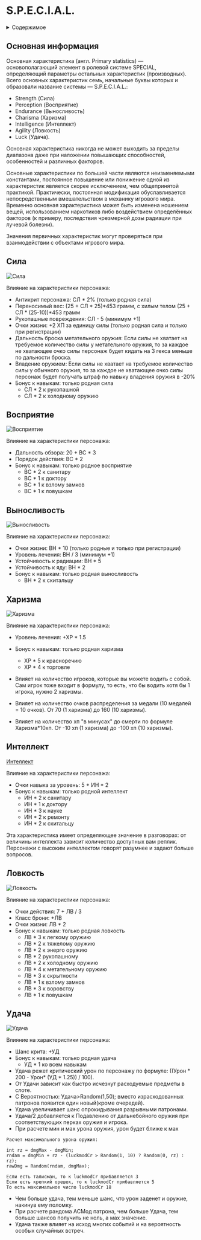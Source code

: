 # S.P.E.C.I.A.L.

<details markdown="1">
  <summary markdown="span">Содержимое</summary>

  - [Основная информация](#основная-информация)
  - [Сила](#сила)
  - [Восприятие](#восприятие)
  - [Выносливость](#выносливость)
  - [Харизма](#харизма)
  - [Интеллект](#интеллект)
  - [Ловкость](#ловкость)
  - [Удача](#удача)

</details>

## Основная информация
Основная характеристика (англ. Primary statistics) — основополагающий элемент в ролевой системе SPECIAL, определяющий параметры остальных характеристик (производных). Всего основных характеристик семь, начальные буквы которых и образовали название системы — S.P.E.C.I.A.L.:

- Strength (Сила)  
- Perception (Восприятие)  
- Endurance (Выносливость)  
- Charisma (Харизма)  
- Intelligence (Интеллект)  
- Agility (Ловкость)  
- Luck (Удача).  

Основная характеристика никогда не может выходить за пределы диапазона даже при наложении повышающих способностей, особенностей и различных факторов.

Основные характеристики по большей части являются неизменяемыми константами, постоянное повышение или понижение одной из характеристик является скорее исключением, чем общепринятой практикой. Практически, постоянная модификация обуславливается непосредственным вмешательством в механику игрового мира.
Временно основная характеристика может быть изменена ношением вещей, использованием наркотиков либо воздействием определённых факторов (к примеру, последствия чрезмерной дозы радиации при лучевой болезни).

Значения первичных характеристик могут проверяться при взаимодействии с объектами игрового мира.

## Сила
![Сила](STRENGTH.jpg)

Влияние на характеристики персонажа:

- Антикрит персонажа: СЛ * 2% (только родная сила)
- Переносимый вес: (25 + СЛ * 25)*453 грамм, с хилым телом (25 + СЛ * (25-10))*453 грамм
- Рукопашные повреждения: СЛ - 5 (минимум +1)
- Очки жизни: +2 ХП за единицу силы (только родная сила и только при регистрации)
- Дальность броска метательного оружия: Если силы не хватает на требуемое количество силы у метательного оружия,
то за каждое не хватающее очко силы персонаж будет кидать на 3 гекса меньше по дальности броска.
- Владение оружием: Если силы не хватает на требуемое количество силы у обычного оружия,
то за каждое не хватающее очко силы персонаж будет получать штраф по навыку владения оружия в -20%
- Бонус к навыкам: только родная сила
  - СЛ * 2 к рукопашной
  - СЛ * 2 к холодному оружию

## Восприятие
![Восприятие](PERCEPTN.jpg)

Влияние на характеристики персонажа:

- Дальность обзора: 20 + ВС * 3
- Порядок действия: ВС * 2
- Бонус к навыкам: только родное восприятие
  - ВС * 2 к санитару
  - ВС * 1 к доктору
  - ВС * 1 к взлому замков
  - ВС * 1 к ловушкам

## Выносливость
![Выносливость](ENDUR.jpg)

Влияние на характеристики персонажа:

- Очки жизни: ВН * 10 (только родные и только при регистрации)
- Уровень лечения: ВН / 3 (минимум +1)
- Устойчивость к радиации: ВН * 5
- Устойчивость к яду: ВН * 2
- Бонус к навыкам: только родная выносливость
  - ВН * 2 к скитальцу

## Харизма
![Харизма](CHARISMA.jpg)

Влияние на характеристики персонажа:

- Уровень лечения: +ХР * 1.5
- Бонус к навыкам: только родная харизма
  - ХР * 5 к красноречию
  - ХР * 4 к торговле

- Влияет на количество игроков, которые вы можете водить с собой. Сам игрок тоже входит в формулу, то есть, что бы
водить хотя бы 1 игрока, нужно 2 харизмы.
- Влияет на количество очков распределения за медали (10 медалей = 10 очков). От 70 (1 харизма) до 160 (10 харизмы).
- Влияет на количество хп "в минусах" до смерти по формуле Харизма*10хп. От -10 хп (1 харизма) до -100 хп (10 харизмы).

## Интеллект
[Интеллект](INTEL.jpg)

Влияние на характеристики персонажа:

- Очки навыка за уровень: 5 + ИН * 2
- Бонус к навыкам: только родной интеллект
  - ИН * 2 к санитару
  - ИН * 1 к доктору
  - ИН * 3 к науке
  - ИН * 2 к ремонту
  - ИН * 2 к скитальцу

Эта характеристика имеет определяющее значение в разговорах: от величины интеллекта зависит количество доступных вам реплик.
Персонажи с высоким интеллектом говорят разумнее и задают больше вопросов.

## Ловкость
![Ловкость](AGILITY.jpg)

Влияние на характеристики персонажа:

- Очки действия: 7 + ЛВ / 3
- Класс брони: +ЛВ
- Очки жизни: ЛВ * 2
- Бонус к навыкам: только родная ловкость
  - ЛВ * 3 к легкому оружию
  - ЛВ * 2 к тяжелому оружию
  - ЛВ * 2 к энерго оружию
  - ЛВ * 2 рукопашному
  - ЛВ * 2 к холодному оружию
  - ЛВ * 4 к метательному оружию
  - ЛВ * 3 к скрытности
  - ЛВ * 1 к взлому замков
  - ЛВ * 3 к воровству
  - ЛВ * 1 к ловушкам

## Удача
![Удача](LUCK.jpg)

Влияние на характеристики персонажа:

- Шанс крита: +УД
- Бонус к навыкам: только родная удача
  - УД * 1 ко всем навыкам
- Удача режет критический урон по персонажу по формуле: ((Урон * 200 - Урон* (УД * 1.25)) / 100).
- От Удачи зависит как быстро исчезнут расходуемые предметы в слоте.
- С Вероятностью: Удача>Random(1,50); вместо израсходованных патронов появится один новый(кроме очередей).
- Удача увеличивает шанс опрокидывания разрывными патронами.
- Удача/2 добавляется к Подавлению от дальнебойного оружия при соответствующих перках оружия и игрока.
- При расчете мин и мах урона оружия, урон будет ближе к мах

```
Расчет максимального урона оружия:

int rz = dmgMax - dmgMin;
rndam = dmgMin + rz - (luckmodCr > Random(1, 10) ? Random(0, rz) : rz);
rawDmg = Random(rndam, dmgMax);

Если есть талисман, то к luckmodCr прибавляется 3
Если есть крепкий орешек, то к luckmodCr прибавляется 5
То есть максимальное число luckmodCr 18
```

- Чем больше удача, тем меньше шанс, что урон заденет и оружие, накинув ему поломку.
- При расчете рандома АСМод патрона, чем больше Удача, тем больше шансов получить не ноль, а мах значение.
- Удача также влияет на исход многих событий и на вероятность особых случайных встреч.